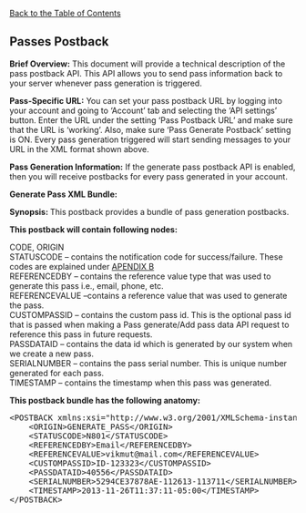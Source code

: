 <a href="/1.3/README.md">Back to the Table of Contents</a>
<h2>Passes&nbsp;Postback</h2>
<strong>Brief Overview:</strong>
This document will provide a technical description of the pass postback API. 
This API allows you to send pass information back to your server whenever pass generation is triggered.</p>

<strong>Pass-Specific URL:</strong>
You can set your pass postback URL by logging into your account and going to &#8216;Account&#8217; tab and selecting the &#8216;API settings&#8217; button. Enter the URL under the setting &#8216;Pass Postback URL&#8217; and make sure that the URL is &#8216;working&#8217;. Also, make sure &#8216;Pass Generate Postback&#8217; setting is ON. Every pass generation triggered will start sending messages to your URL in the XML format shown above.

<strong>Pass Generation Information:</strong>
If the generate pass postback API is enabled, then you will receive postbacks for every pass generated in your account.

<p><a name="the_xml_bundle1"></a> <strong>Generate Pass XML Bundle:</strong></p>
<strong><p>Synopsis: </strong>This postback provides a bundle of pass generation postbacks.</p>
<strong><p>This postback will contain following nodes:</p></strong>

CODE, ORIGIN<BR/>
STATUSCODE &#8211; contains the notification code for success/failure. These codes are explained under <a href="/1.3/CONTENTS/APPENDIX/APPENDIX_B.md">APENDIX B</a><BR />
REFERENCEDBY &#8211; contains the reference value type that was used to generate this pass i.e., email, phone, etc.<BR />
REFERENCEVALUE &#8211;contains a reference value that was used to generate the pass.<BR />
CUSTOMPASSID &#8211; contains the custom pass id. This is the optional pass id that is passed when making a Pass generate/Add pass data API request to reference this pass in future requests.<BR />
PASSDATAID &#8211; contains the data id which is generated by our system when we create a new pass.<BR />
SERIALNUMBER &#8211; contains the pass serial number. This is unique number generated for each pass.<BR />
TIMESTAMP &#8211; contains the timestamp when this pass was generated.<BR />

<strong><p>This postback bundle has the following anatomy:</p></strong>
<pre>
&lt;POSTBACK xmlns:xsi="http://www.w3.org/2001/XMLSchema-instance" xsi:noNamespaceSchemaLocation ="http://www.skycore.com/schema/pass-postback.xsd"&gt;
    &lt;ORIGIN&gt;GENERATE_PASS&lt;/ORIGIN&gt;
    &lt;STATUSCODE&gt;N801&lt;/STATUSCODE&gt;
    &lt;REFERENCEDBY&gt;Email&lt;/REFERENCEDBY&gt;
    &lt;REFERENCEVALUE&gt;vikmut@mail.com&lt;/REFERENCEVALUE&gt;
    &lt;CUSTOMPASSID&gt;ID-123323&lt;/CUSTOMPASSID&gt;
    &lt;PASSDATAID&gt;40556&lt;/PASSDATAID&gt;
    &lt;SERIALNUMBER&gt;5294CE37878AE-112613-113711&lt;/SERIALNUMBER&gt;
    &lt;TIMESTAMP&gt;2013-11-26T11:37:11-05:00&lt;/TIMESTAMP&gt;
&lt;/POSTBACK&gt;
</pre>

